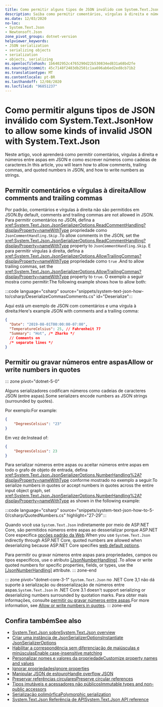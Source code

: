 ```yaml
---
title: Como permitir alguns tipos de JSON inválido com System.Text.Json
description: Saiba como permitir comentários, vírgulas à direita e números entre aspas ao serializar e desserializar de JSON no .NET.
ms.date: 12/03/2020
no-loc:
- System.Text.Json
- Newtonsoft.Json
zone_pivot_groups: dotnet-version
helpviewer_keywords:
- JSON serialization
- serializing objects
- serialization
- objects, serializing
ms.openlocfilehash: 1b6402952c4765290d22b530834ed831a68bd2fe
ms.sourcegitcommit: 45c7148f2483db2501c1aa696ab6ed2ed8cb71b2
ms.translationtype: MT
ms.contentlocale: pt-BR
ms.lasthandoff: 12/08/2020
ms.locfileid: "96851237"
---
```

# <a name="how-to-allow-some-kinds-of-invalid-json-with-no-locsystemtextjson"></a><span data-ttu-id="bf3fc-103">Como permitir alguns tipos de JSON inválido com System.Text.Json</span><span class="sxs-lookup"><span data-stu-id="bf3fc-103">How to allow some kinds of invalid JSON with System.Text.Json</span></span>

<span data-ttu-id="bf3fc-104">Neste artigo, você aprenderá como permitir comentários, vírgulas à direita e números entre aspas em JSON e como escrever números como cadeias de caracteres.</span><span class="sxs-lookup"><span data-stu-id="bf3fc-104">In this article, you will learn how to allow comments, trailing commas, and quoted numbers in JSON, and how to write numbers as strings.</span></span>

## <a name="allow-comments-and-trailing-commas"></a><span data-ttu-id="bf3fc-105">Permitir comentários e vírgulas à direita</span><span class="sxs-lookup"><span data-stu-id="bf3fc-105">Allow comments and trailing commas</span></span>

<span data-ttu-id="bf3fc-106">Por padrão, comentários e vírgulas à direita não são permitidos em JSON.</span><span class="sxs-lookup"><span data-stu-id="bf3fc-106">By default, comments and trailing commas are not allowed in JSON.</span></span> <span data-ttu-id="bf3fc-107">Para permitir comentários no JSON, defina a <xref:System.Text.Json.JsonSerializerOptions.ReadCommentHandling?displayProperty=nameWithType> propriedade como `JsonCommentHandling.Skip` .</span><span class="sxs-lookup"><span data-stu-id="bf3fc-107">To allow comments in the JSON, set the <xref:System.Text.Json.JsonSerializerOptions.ReadCommentHandling?displayProperty=nameWithType> property to `JsonCommentHandling.Skip`.</span></span>
<span data-ttu-id="bf3fc-108">E para permitir vírgulas à direita, defina a <xref:System.Text.Json.JsonSerializerOptions.AllowTrailingCommas?displayProperty=nameWithType> propriedade como `true` .</span><span class="sxs-lookup"><span data-stu-id="bf3fc-108">And to allow trailing commas, set the <xref:System.Text.Json.JsonSerializerOptions.AllowTrailingCommas?displayProperty=nameWithType> property to `true`.</span></span> <span data-ttu-id="bf3fc-109">O exemplo a seguir mostra como permitir:</span><span class="sxs-lookup"><span data-stu-id="bf3fc-109">The following example shows how to allow both:</span></span>

:::code language="csharp" source="snippets/system-text-json-how-to/csharp/DeserializeCommasComments.cs" id="Deserialize":::

<span data-ttu-id="bf3fc-110">Aqui está um exemplo de JSON com comentários e uma vírgula à direita:</span><span class="sxs-lookup"><span data-stu-id="bf3fc-110">Here's example JSON with comments and a trailing comma:</span></span>

```json
{
  "Date": "2019-08-01T00:00:00-07:00",
  "TemperatureCelsius": 25, // Fahrenheit 77
  "Summary": "Hot", /* Zharko */
  // Comments on
  /* separate lines */
}
```

## <a name="allow-or-write-numbers-in-quotes"></a><span data-ttu-id="bf3fc-111">Permitir ou gravar números entre aspas</span><span class="sxs-lookup"><span data-stu-id="bf3fc-111">Allow or write numbers in quotes</span></span>

::: zone pivot="dotnet-5-0"

<span data-ttu-id="bf3fc-112">Alguns serializadores codificam números como cadeias de caracteres JSON (entre aspas).</span><span class="sxs-lookup"><span data-stu-id="bf3fc-112">Some serializers encode numbers as JSON strings (surrounded by quotes).</span></span>

<span data-ttu-id="bf3fc-113">Por exemplo:</span><span class="sxs-lookup"><span data-stu-id="bf3fc-113">For example:</span></span>

```json
{
    "DegreesCelsius": "23"
}
```

<span data-ttu-id="bf3fc-114">Em vez de:</span><span class="sxs-lookup"><span data-stu-id="bf3fc-114">Instead of:</span></span>

```json
{
    "DegreesCelsius": 23
}
```

<span data-ttu-id="bf3fc-115">Para serializar números entre aspas ou aceitar números entre aspas em todo o grafo de objeto de entrada, defina <xref:System.Text.Json.JsonSerializerOptions.NumberHandling%2A?displayProperty=nameWithType> conforme mostrado no exemplo a seguir:</span><span class="sxs-lookup"><span data-stu-id="bf3fc-115">To serialize numbers in quotes or accept numbers in quotes across the entire input object graph, set <xref:System.Text.Json.JsonSerializerOptions.NumberHandling%2A?displayProperty=nameWithType> as shown in the following example:</span></span>

:::code language="csharp" source="snippets/system-text-json-how-to-5-0/csharp/QuotedNumbers.cs" highlight="27-29":::

<span data-ttu-id="bf3fc-116">Quando você usa `System.Text.Json` indiretamente por meio de ASP.NET Core, são permitidos números entre aspas ao desserializar porque ASP.NET Core especifica [opções padrão da Web](xref:System.Text.Json.JsonSerializerDefaults.Web).</span><span class="sxs-lookup"><span data-stu-id="bf3fc-116">When you use `System.Text.Json` indirectly through ASP.NET Core, quoted numbers are allowed when deserializing because ASP.NET Core specifies [web default options](xref:System.Text.Json.JsonSerializerDefaults.Web).</span></span>

<span data-ttu-id="bf3fc-117">Para permitir ou gravar números entre aspas para propriedades, campos ou tipos específicos, use o atributo [[JsonNumberHandling]](xref:System.Text.Json.Serialization.JsonNumberHandlingAttribute) .</span><span class="sxs-lookup"><span data-stu-id="bf3fc-117">To allow or write quoted numbers for specific properties, fields, or types, use the [[JsonNumberHandling]](xref:System.Text.Json.Serialization.JsonNumberHandlingAttribute) attribute.</span></span>
::: zone-end

::: zone pivot="dotnet-core-3-1"
<span data-ttu-id="bf3fc-118">`System.Text.Json` no .NET Core 3,1 não dá suporte à serialização ou desserialização de números entre aspas.</span><span class="sxs-lookup"><span data-stu-id="bf3fc-118">`System.Text.Json` in .NET Core 3.1 doesn't support serializing or deserializing numbers surrounded by quotation marks.</span></span> <span data-ttu-id="bf3fc-119">Para obter mais informações, consulte [permitir ou gravar números entre aspas](system-text-json-migrate-from-newtonsoft-how-to.md#allow-or-write-numbers-in-quotes).</span><span class="sxs-lookup"><span data-stu-id="bf3fc-119">For more information, see [Allow or write numbers in quotes](system-text-json-migrate-from-newtonsoft-how-to.md#allow-or-write-numbers-in-quotes).</span></span>
::: zone-end

## <a name="see-also"></a><span data-ttu-id="bf3fc-120">Confira também</span><span class="sxs-lookup"><span data-stu-id="bf3fc-120">See also</span></span>

* [<span data-ttu-id="bf3fc-121">System.Text.Json sobre</span><span class="sxs-lookup"><span data-stu-id="bf3fc-121">System.Text.Json overview</span></span>](system-text-json-overview.md)
* [<span data-ttu-id="bf3fc-122">Criar uma instância de JsonSerializerOptions</span><span class="sxs-lookup"><span data-stu-id="bf3fc-122">Instantiate JsonSerializerOptions</span></span>](system-text-json-configure-options.md)
* [<span data-ttu-id="bf3fc-123">Habilitar a correspondência sem diferenciação de maiúsculas e minúsculas</span><span class="sxs-lookup"><span data-stu-id="bf3fc-123">Enable case-insensitive matching</span></span>](system-text-json-character-casing.md)
* [<span data-ttu-id="bf3fc-124">Personalizar nomes e valores da propriedade</span><span class="sxs-lookup"><span data-stu-id="bf3fc-124">Customize property names and values</span></span>](system-text-json-customize-properties.md)
* [<span data-ttu-id="bf3fc-125">Ignorar propriedades</span><span class="sxs-lookup"><span data-stu-id="bf3fc-125">Ignore properties</span></span>](system-text-json-ignore-properties.md)
* [<span data-ttu-id="bf3fc-126">Manipular JSON de estouro</span><span class="sxs-lookup"><span data-stu-id="bf3fc-126">Handle overflow JSON</span></span>](system-text-json-handle-overflow.md)
* [<span data-ttu-id="bf3fc-127">Preservar referências circulares</span><span class="sxs-lookup"><span data-stu-id="bf3fc-127">Preserve circular references</span></span>](system-text-json-preserve-references.md)
* [<span data-ttu-id="bf3fc-128">Tipos imutáveis e acessadores não públicos</span><span class="sxs-lookup"><span data-stu-id="bf3fc-128">Immutable types and non-public accessors</span></span>](system-text-json-immutability.md)
* [<span data-ttu-id="bf3fc-129">Serialização polimórfica</span><span class="sxs-lookup"><span data-stu-id="bf3fc-129">Polymorphic serialization</span></span>](system-text-json-polymorphism.md)
* <span data-ttu-id="bf3fc-130">[System.Text.Json Referência de API](xref:System.Text.Json)</span><span class="sxs-lookup"><span data-stu-id="bf3fc-130">[System.Text.Json API reference](xref:System.Text.Json)</span></span>
